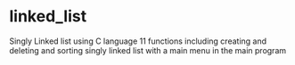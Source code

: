 # linked_list
Singly Linked list using C language 11 functions including creating and deleting and sorting singly linked list with a main menu in the main program 
